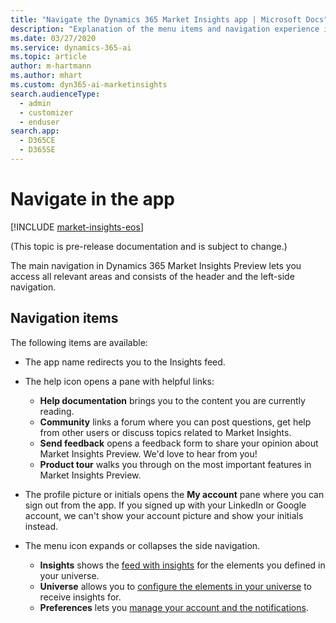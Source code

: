 ```yaml
---
title: "Navigate the Dynamics 365 Market Insights app | Microsoft Docs"
description: "Explanation of the menu items and navigation experience in Market Insights."
ms.date: 03/27/2020
ms.service: dynamics-365-ai
ms.topic: article
author: m-hartmann
ms.author: mhart
ms.custom: dyn365-ai-marketinsights
search.audienceType: 
  - admin
  - customizer
  - enduser
search.app: 
  - D365CE
  - D365SE
---
```


# Navigate in the app

[!INCLUDE [market-insights-eos](../includes/market-insights-eos.md)]

(This topic is pre-release documentation and is subject to change.)

The main navigation in Dynamics 365 Market Insights Preview lets you access all relevant areas and consists of the header and the left-side navigation. 

## Navigation items

The following items are available:

- The app name redirects you to the Insights feed.

- The help icon opens a pane with helpful links:

    - **Help documentation** brings you to the content you are currently reading.
    - **Community** links a forum where you can post questions, get help from other users or discuss topics related to Market Insights.
    - **Send feedback** opens a feedback form to share your opinion about Market Insights Preview. We'd love to hear from you!
    - **Product tour** walks you through on the most important features in Market Insights Preview.

- The profile picture or initials opens the **My account** pane where you can sign out from the app. If you signed up with your LinkedIn or Google account, we can't show your account picture and show your initials instead.

- The menu icon expands or collapses the side navigation.

    - **Insights** shows the [feed with insights](insights-feed.md) for the elements you defined in your universe.
    - **Universe** allows you to [configure the elements in your universe](universe.md) to receive insights for.
    - **Preferences** lets you [manage your account and the notifications](settings.md).
